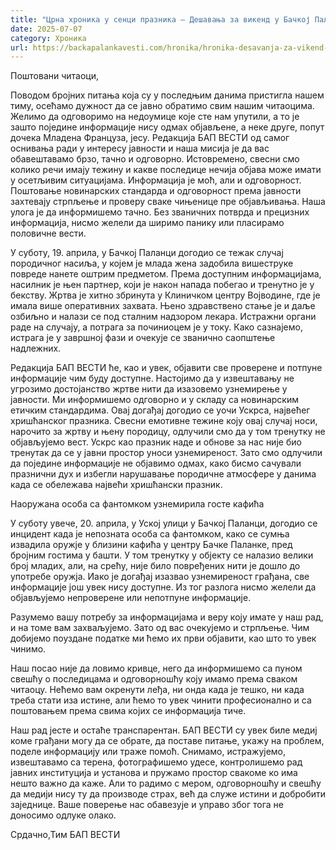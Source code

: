```yaml
---
title: "Црна хроника у сенци празника – Дешавања за викенд у Бачкој Паланци"
date: 2025-07-07
category: Хроника
url: https://backapalankavesti.com/hronika/hronika-desavanja-za-vikend-u-backoj-palanci/
---
```


Поштовани читаоци,

Поводом бројних питања која су у последњим данима пристигла нашем тиму, осећамо дужност да се јавно обратимо свим нашим читаоцима. Желимо да одговоримо на недоумице које сте нам упутили, а то је зашто поједине информације нису одмах објављене, а неке друге, попут дочека Младена Француза, јесу. Редакција БАП ВЕСТИ од самог оснивања ради у интересу јавности и наша мисија је да вас обавештавамо брзо, тачно и одговорно. Истовремено, свесни смо колико речи имају тежину и какве последице нечија објава може имати у осетљивим ситуацијама. Информација је моћ, али и одговорност. Поштовање новинарских стандарда и одговорност према јавности захтевају стрпљење и проверу сваке чињенице пре објављивања. Наша улога je да информишемо тачно. Без званичних потврда и прецизних информација, нисмо желели да ширимо панику или пласирамо половичне вести.

У суботу, 19. априла, у Бачкој Паланци догодио се тежак случај породичног насиља, у којем је млада жена задобила вишеструке повреде нанете оштрим предметом. Према доступним информацијама, насилник је њен партнер, који је након напада побегао и тренутно је у бекству. Жртва је хитно збринута у Клиничком центру Војводине, где је имала више оперативних захвата. Њено здравствено стање је и даље озбиљно и налази се под сталним надзором лекара. Истражни органи раде на случају, а потрага за починиоцем је у току. Како сазнајемо, истрага је у завршној фази и очекује се званично саопштење надлежних.

Редакција БАП ВЕСТИ ће, као и увек, објавити све проверене и потпуне информације чим буду доступне. Настојимо да у извештавању не угрозимо достојанство жртве нити да изазовемо узнемирење у јавности. Ми информишемо одговорно и у складу са новинарским етичким стандардима. Овај догађај догодио се уочи Ускрса, највећег хришћанског празника. Свесни емотивне тежине коју овај случај носи, нарочито за жртву и њену породицу, одлучили смо да у том тренутку не објављујемо вест. Ускрс као празник наде и обнове за нас није био тренутак да се у јавни простор уноси узнемиреност. Зато смо одлучили да поједине информације не објавимо одмах, како бисмо сачували празнични дух и избегли нарушавање породичне атмосфере у данима када се обележава највећи хришћански празник.

Наоружана особа са фантомком узнемирила госте кафића

У суботу увече, 20. априла, у Уској улици у Бачкој Паланци, догодио се инцидент када је непозната особа са фантомком, како се сумња извадила оружје у близини кафића у центру Бачке Паланке, пред бројним гостима у башти. У том тренутку у објекту се налазио велики број младих, али, на срећу, није било повређених нити је дошло до употребе оружја. Иако је догађај изазвао узнемиреност грађана, све информације још увек нису доступне. Из тог разлога нисмо желели да објављујемо непроверене или непотпуне информације.

Разумемо вашу потребу за информацијама и веру коју имате у наш рад, и на томе вам захваљујемо. Зато од вас очекујемо и стрпљење. Чим добијемо поуздане податке ми ћемо их први објавити, као што то увек чинимо.

Наш посао није да ловимо кривце, него да информишемо са пуном свешћу о последицама и одговорношћу коју имамо према сваком читаоцу. Нећемо вам окренути леђа, ни онда када је тешко, ни када треба стати иза истине, али ћемо то увек чинити професионално и са поштовањем према свима којих се информација тиче.

Наш рад јесте и остаће транспарентан. БАП ВЕСТИ су увек биле медиј коме грађани могу да се обрате, да поставе питање, укажу на проблем, поделе информацију или траже помоћ. Снимамо, истражујемо, извештавамо са терена, фотографишемо удесе, контролишемо рад јавних институција и установа и пружамо простор свакоме ко има нешто важно да каже. Али то радимо с мером, одговорношћу и свешћу да медији нису ту да производе страх, већ да служе истини и добробити заједнице. Ваше поверење нас обавезује и управо због тога не доносимо одлуке олако.

Срдачно,Тим БАП ВЕСТИ
